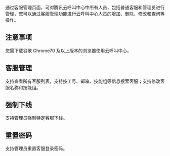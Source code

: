通过客服管理页面，可对腾讯云呼叫中心中所有人员，包括普通客服和管理员进行管理，您可以通过客服管理功能进行云呼叫中心人员的增加、删除、修改和查询等操作。
## 注意事项
您需下载谷歌 Chrome70 及以上版本的浏览器使用云呼叫中心。

## 	客服管理
支持查看所有客服列表，支持按工号、邮箱、技能组等信息搜索客服；支持修改客服名称和技能组。

## 强制下线
支持管理员强制特定客服下线。

## 重置密码
支持管理员重置客服登录密码。
